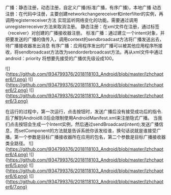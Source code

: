 广播：静态注册，动态注册，自定义广播(标准广播，有序广播)，本地广播
动态注册：在代码中注册，主要创建networkchangereceiver和interfilter的实例，再调用registerreceiver方法
         实现监听网络变化的功能。需要通过调用unregisterreceiver方法来取消注册。
静态注册：在xml文件在注册，通过标签〈receiver〉对创建的广播接收器注册。
标准广播：通过建立一个intent对象，并把要发送的广播的值传入，调用context的sendbroadcast方法将广播发送出去，待广播接收器发出消息
有序广播：应用程序发出的广播可以被其他应用程序所接收，将sendbroadcast方法改为sendorderbroadcast方法。再从xml文件中通过android：priority
        将想要先接受的广播优先级设成100。

![]{https://github.com/l934799376/2018118103_Android/blob/master/lzhchapter6/1.png}
![]{https://github.com/l934799376/2018118103_Android/blob/master/lzhchapter6/2.png}
![]{https://github.com/l934799376/2018118103_Android/blob/master/lzhchapter6/3.png}

在运行的过程中，第一次运行，点击按钮时，发送广播后没有接受成功后的指令.
后了解到Android8.0后会限制使用AndroidManifest.xml来注册隐式广播。
当我们点击按钮会生成一个Intent实例，然后通过sendBroadcast(intent);发送广播信息，而setComponent的方法就是告诉系统你该发给谁，换句话说就是谁接受广播。第一个参数是目标广播接收器所在应用的包名，第二个参数是目标广播接收器类全路径。
![]{https://github.com/l934799376/2018118103_Android/blob/master/lzhchapter6/4.png}
![]{https://github.com/l934799376/2018118103_Android/blob/master/lzhchapter6/5.png}
![]{https://github.com/l934799376/2018118103_Android/blob/master/lzhchapter6/6.png}
![]{https://github.com/l934799376/2018118103_Android/blob/master/lzhchapter6/7.png}
